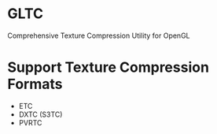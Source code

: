 GLTC
====

Comprehensive Texture Compression Utility for OpenGL


Support Texture Compression Formats
===================================

* ETC
* DXTC (S3TC)
* PVRTC
